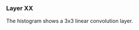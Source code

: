 <link href="https://fonts.googleapis.com/css?family=Roboto:300" rel="stylesheet">
<link rel="stylesheet" href="static/style.css">
<script src="https://d3js.org/d3.v3.min.js" ></script>
<script src="static/script.js"> </script>

### Layer XX

The histogram shows a 3x3 linear convolution layer.
<div id='d3divXX'></div>
<script>d3.json("data/dataXX.json", function(x){initHistogram(x,"#d3divXX");});</script>

